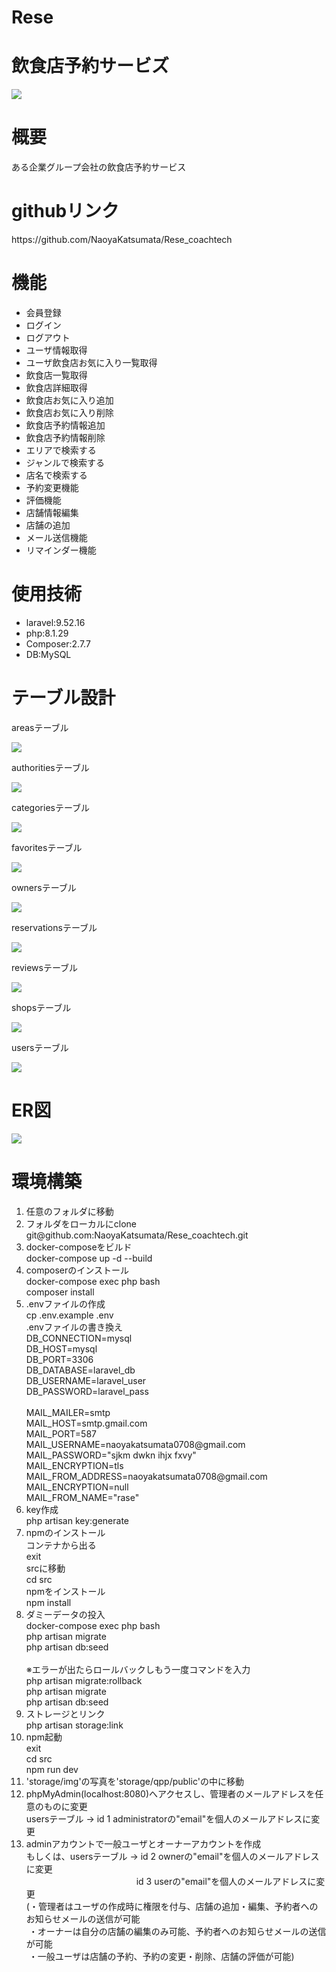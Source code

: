 # Rese
<h1>飲食店予約サービズ</h1>
<img src="Rese.png">
<h1>概要</h1>
<p>ある企業グループ会社の飲食店予約サービス</p>
<h1>githubリンク</h1>
<p>https://github.com/NaoyaKatsumata/Rese_coachtech</p>
<h1>機能</h1>
<ul>
    <li>会員登録</li>
    <li>ログイン</li>
    <li>ログアウト</li>
    <li>ユーザ情報取得</li>
    <li>ユーザ飲食店お気に入り一覧取得</li>
    <li>飲食店一覧取得</li>
    <li>飲食店詳細取得</li>
    <li>飲食店お気に入り追加</li>
    <li>飲食店お気に入り削除</li>
    <li>飲食店予約情報追加</li>
    <li>飲食店予約情報削除</li>
    <li>エリアで検索する</li>
    <li>ジャンルで検索する</li>
    <li>店名で検索する</li>
    <li>予約変更機能</li>
    <li>評価機能</li>
    <li>店舗情報編集</li>
    <li>店舗の追加</li>
    <li>メール送信機能</li>
    <li>リマインダー機能</li>
</ul>
<h1>使用技術</h1>
<ul>
    <li>laravel:9.52.16</li>
    <li>php:8.1.29</li>
    <li>Composer:2.7.7</li>
    <li>DB:MySQL</li>
</ul>
<h1>テーブル設計</h1>
<p>areasテーブル</p>
<img src="areas.png">
<p>authoritiesテーブル</p>
<img src="authorities.png">
<p>categoriesテーブル</p>
<img src="categories.png">
<p>favoritesテーブル</p>
<img src="favorites.png">
<p>ownersテーブル</p>
<img src="owners.png">
<p>reservationsテーブル</p>
<img src="reservations.png">
<p>reviewsテーブル</p>
<img src="reviews.png">
<p>shopsテーブル</p>
<img src="shops.png">
<p>usersテーブル</p>
<img src="users.png">
<h1>ER図</h1>
<img src="Rese_ER.png">
<h1>環境構築</h1>
<ol>
    <li>任意のフォルダに移動</li>
    <li>
        フォルダをローカルにclone<br>
        git@github.com:NaoyaKatsumata/Rese_coachtech.git
    </li>
    <li>
        docker-composeをビルド<br>
        docker-compose up -d --build
    </li>
    <li>
        composerのインストール<br>
        docker-compose exec php bash<br>
        composer install
    </li>
    <li>
        .envファイルの作成<br>
        cp .env.example .env<br>
        .envファイルの書き換え<br>
        DB_CONNECTION=mysql<br>
        DB_HOST=mysql<br>
        DB_PORT=3306<br>
        DB_DATABASE=laravel_db<br>
        DB_USERNAME=laravel_user<br>
        DB_PASSWORD=laravel_pass<br>
        <br>
        MAIL_MAILER=smtp<br>
        MAIL_HOST=smtp.gmail.com<br>
        MAIL_PORT=587<br>
        MAIL_USERNAME=naoyakatsumata0708@gmail.com<br>
        MAIL_PASSWORD="sjkm dwkn ihjx fxvy"<br>
        MAIL_ENCRYPTION=tls<br>
        MAIL_FROM_ADDRESS=naoyakatsumata0708@gmail.com<br>
        MAIL_ENCRYPTION=null<br>
        MAIL_FROM_NAME="rase"
    </li>
    <li>
        key作成<br>
        php artisan key:generate
    </li>
    <li>
        npmのインストール<br>
        コンテナから出る<br>
        exit<br>
        srcに移動<br>
        cd src<br>
        npmをインストール<br>
        npm install
    </li>
    <li>
        ダミーデータの投入<br>
        docker-compose exec php bash<br>
        php artisan migrate<br>
        php artisan db:seed<br>
        <br>
        ※エラーが出たらロールバックしもう一度コマンドを入力<br>
        php artisan migrate:rollback<br>
        php artisan migrate<br>
        php artisan db:seed
    </li>
    <li>
        ストレージとリンク<br>
        php artisan storage:link
    </li>
    <li>
        npm起動<br>
        exit<br>
        cd src<br>
        npm run dev
    </li>
    <li>
        'storage/img'の写真を'storage/qpp/public'の中に移動
    </li>
    <li>
        phpMyAdmin(localhost:8080)へアクセスし、管理者のメールアドレスを任意のものに変更<br>
        usersテーブル -> id 1 administratorの"email"を個人のメールアドレスに変更
    </li>
    <li>
        adminアカウントで一般ユーザとオーナーアカウントを作成<br>
        もしくは、usersテーブル -> id 2 ownerの"email"を個人のメールアドレスに変更<br>
        &emsp;&emsp;&emsp;&emsp;&emsp;&emsp;&emsp;&emsp;&emsp;&emsp;&emsp;&emsp;&nbsp;&nbsp;id 3 userの"email"を個人のメールアドレスに変更<br>
        (・管理者はユーザの作成時に権限を付与、店舗の追加・編集、予約者へのお知らせメールの送信が可能<br>
        &nbsp;・オーナーは自分の店舗の編集のみ可能、予約者へのお知らせメールの送信が可能<br>
        &nbsp;・一般ユーザは店舗の予約、予約の変更・削除、店舗の評価が可能)
    </li>
</ol>